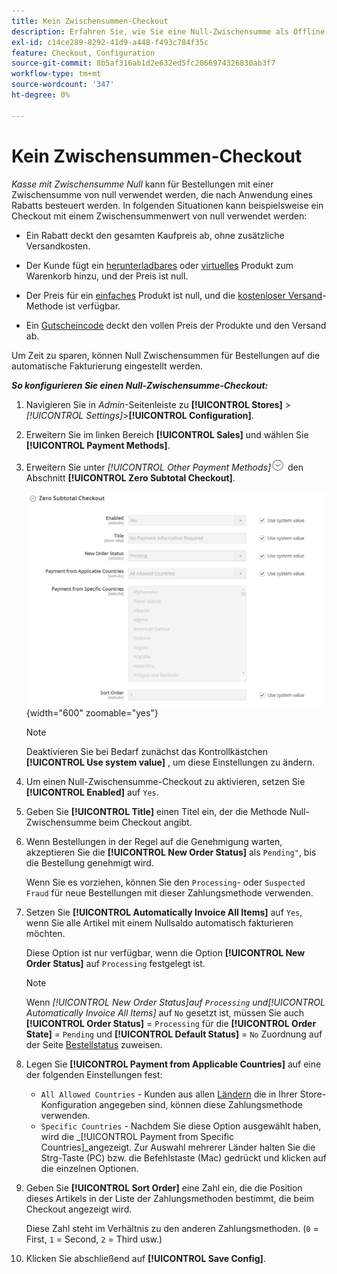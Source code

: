 ```yaml
---
title: Kein Zwischensummen-Checkout
description: Erfahren Sie, wie Sie eine Null-Zwischensumme als Offline-Zahlungsmethode in Ihrem Geschäft einrichten.
exl-id: c14ce289-8292-41d9-a448-f493c784f35c
feature: Checkout, Configuration
source-git-commit: 8b5af316ab1d2e632ed5fc2066974326830ab3f7
workflow-type: tm+mt
source-wordcount: '347'
ht-degree: 0%

---
```


# Kein Zwischensummen-Checkout

_Kasse mit Zwischensumme Null_ kann für Bestellungen mit einer Zwischensumme von null verwendet werden, die nach Anwendung eines Rabatts besteuert werden. In folgenden Situationen kann beispielsweise ein Checkout mit einem Zwischensummenwert von null verwendet werden:

- Ein Rabatt deckt den gesamten Kaufpreis ab, ohne zusätzliche Versandkosten.

- Der Kunde fügt ein [herunterladbares](../catalog/product-create-downloadable.md) oder [virtuelles](../catalog/product-create-virtual.md) Produkt zum Warenkorb hinzu, und der Preis ist null.

- Der Preis für ein [einfaches](../catalog/product-create-simple.md) Produkt ist null, und die [kostenloser Versand](shipping-free.md)-Methode ist verfügbar.

- Ein [Gutscheincode](../merchandising-promotions/price-rules-cart-coupon.md) deckt den vollen Preis der Produkte und den Versand ab.

Um Zeit zu sparen, können Null Zwischensummen für Bestellungen auf die automatische Fakturierung eingestellt werden.

**_So konfigurieren Sie einen Null-Zwischensumme-Checkout:_**

1. Navigieren Sie in _Admin_-Seitenleiste zu **[!UICONTROL Stores]** > _[!UICONTROL Settings]_>**[!UICONTROL Configuration]**.

1. Erweitern Sie im linken Bereich **[!UICONTROL Sales]** und wählen Sie **[!UICONTROL Payment Methods]**.

1. Erweitern Sie unter _[!UICONTROL Other Payment Methods]_![Erweiterungsauswahl](../assets/icon-display-expand.png) den Abschnitt **[!UICONTROL Zero Subtotal Checkout]**.

   ![Null Zwischensumme Checkout](../configuration-reference/sales/assets/payment-methods-zero-subtotal-checkout.png){width="600" zoomable="yes"}

   >[!NOTE]
   >
   >Deaktivieren Sie bei Bedarf zunächst das Kontrollkästchen **[!UICONTROL Use system value]** , um diese Einstellungen zu ändern.

1. Um einen Null-Zwischensumme-Checkout zu aktivieren, setzen Sie **[!UICONTROL Enabled]** auf `Yes`.

1. Geben Sie **[!UICONTROL Title]** einen Titel ein, der die Methode Null-Zwischensumme beim Checkout angibt.

1. Wenn Bestellungen in der Regel auf die Genehmigung warten, akzeptieren Sie die **[!UICONTROL New Order Status]** als `Pending"`, bis die Bestellung genehmigt wird.

   Wenn Sie es vorziehen, können Sie den `Processing`- oder `Suspected Fraud` für neue Bestellungen mit dieser Zahlungsmethode verwenden.

1. Setzen Sie **[!UICONTROL Automatically Invoice All Items]** auf `Yes`, wenn Sie alle Artikel mit einem Nullsaldo automatisch fakturieren möchten.

   Diese Option ist nur verfügbar, wenn die Option **[!UICONTROL New Order Status]** auf `Processing` festgelegt ist.

   >[!NOTE]
   >
   >Wenn _[!UICONTROL New Order Status]_auf `Processing` und_[!UICONTROL Automatically Invoice All Items]_ auf `No` gesetzt ist, müssen Sie auch **[!UICONTROL Order Status]** = `Processing` für die **[!UICONTROL Order State]** = `Pending` und **[!UICONTROL Default Status]** = `No` Zuordnung auf der Seite [Bestellstatus](order-status.md#custom-order-status) zuweisen.

1. Legen Sie **[!UICONTROL Payment from Applicable Countries]** auf eine der folgenden Einstellungen fest:

   - `All Allowed Countries` - Kunden aus allen [Ländern](../getting-started/store-details.md#country-options) die in Ihrer Store-Konfiguration angegeben sind, können diese Zahlungsmethode verwenden.
   - `Specific Countries` - Nachdem Sie diese Option ausgewählt haben, wird die _[!UICONTROL Payment from Specific Countries]_angezeigt. Zur Auswahl mehrerer Länder halten Sie die Strg-Taste (PC) bzw. die Befehlstaste (Mac) gedrückt und klicken auf die einzelnen Optionen.

1. Geben Sie **[!UICONTROL Sort Order]** eine Zahl ein, die die Position dieses Artikels in der Liste der Zahlungsmethoden bestimmt, die beim Checkout angezeigt wird.

   Diese Zahl steht im Verhältnis zu den anderen Zahlungsmethoden. (`0` = First, `1` = Second, `2` = Third usw.)

1. Klicken Sie abschließend auf **[!UICONTROL Save Config]**.
